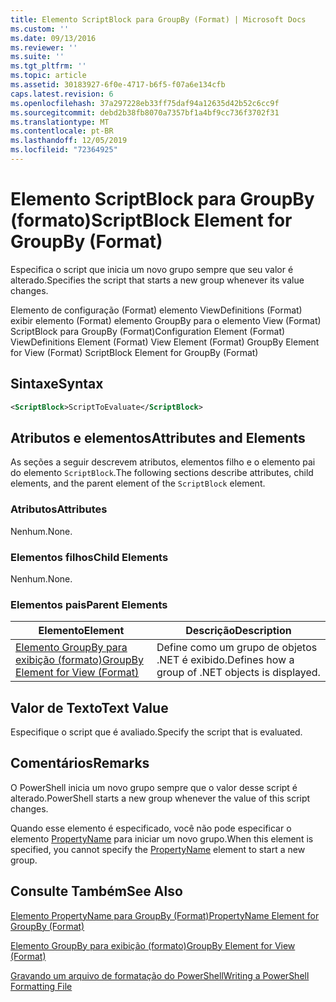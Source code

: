 ```yaml
---
title: Elemento ScriptBlock para GroupBy (Format) | Microsoft Docs
ms.custom: ''
ms.date: 09/13/2016
ms.reviewer: ''
ms.suite: ''
ms.tgt_pltfrm: ''
ms.topic: article
ms.assetid: 30183927-6f0e-4717-b6f5-f07a6e134cfb
caps.latest.revision: 6
ms.openlocfilehash: 37a297228eb33ff75daf94a12635d42b52c6cc9f
ms.sourcegitcommit: debd2b38fb8070a7357bf1a4bf9cc736f3702f31
ms.translationtype: MT
ms.contentlocale: pt-BR
ms.lasthandoff: 12/05/2019
ms.locfileid: "72364925"
---
```

# <a name="scriptblock-element-for-groupby-format"></a><span data-ttu-id="596e3-102">Elemento ScriptBlock para GroupBy (formato)</span><span class="sxs-lookup"><span data-stu-id="596e3-102">ScriptBlock Element for GroupBy (Format)</span></span>

<span data-ttu-id="596e3-103">Especifica o script que inicia um novo grupo sempre que seu valor é alterado.</span><span class="sxs-lookup"><span data-stu-id="596e3-103">Specifies the script that starts a new group whenever its value changes.</span></span>

<span data-ttu-id="596e3-104">Elemento de configuração (Format) elemento ViewDefinitions (Format) exibir elemento (Format) elemento GroupBy para o elemento View (Format) ScriptBlock para GroupBy (Format)</span><span class="sxs-lookup"><span data-stu-id="596e3-104">Configuration Element (Format) ViewDefinitions Element (Format) View Element (Format) GroupBy Element for View (Format) ScriptBlock Element for GroupBy (Format)</span></span>

## <a name="syntax"></a><span data-ttu-id="596e3-105">Sintaxe</span><span class="sxs-lookup"><span data-stu-id="596e3-105">Syntax</span></span>

```xml
<ScriptBlock>ScriptToEvaluate</ScriptBlock>
```

## <a name="attributes-and-elements"></a><span data-ttu-id="596e3-106">Atributos e elementos</span><span class="sxs-lookup"><span data-stu-id="596e3-106">Attributes and Elements</span></span>

<span data-ttu-id="596e3-107">As seções a seguir descrevem atributos, elementos filho e o elemento pai do elemento `ScriptBlock`.</span><span class="sxs-lookup"><span data-stu-id="596e3-107">The following sections describe attributes, child elements, and the parent element of the `ScriptBlock` element.</span></span>

### <a name="attributes"></a><span data-ttu-id="596e3-108">Atributos</span><span class="sxs-lookup"><span data-stu-id="596e3-108">Attributes</span></span>

<span data-ttu-id="596e3-109">Nenhum.</span><span class="sxs-lookup"><span data-stu-id="596e3-109">None.</span></span>

### <a name="child-elements"></a><span data-ttu-id="596e3-110">Elementos filhos</span><span class="sxs-lookup"><span data-stu-id="596e3-110">Child Elements</span></span>

<span data-ttu-id="596e3-111">Nenhum.</span><span class="sxs-lookup"><span data-stu-id="596e3-111">None.</span></span>

### <a name="parent-elements"></a><span data-ttu-id="596e3-112">Elementos pais</span><span class="sxs-lookup"><span data-stu-id="596e3-112">Parent Elements</span></span>

|<span data-ttu-id="596e3-113">Elemento</span><span class="sxs-lookup"><span data-stu-id="596e3-113">Element</span></span>|<span data-ttu-id="596e3-114">Descrição</span><span class="sxs-lookup"><span data-stu-id="596e3-114">Description</span></span>|
|-------------|-----------------|
|[<span data-ttu-id="596e3-115">Elemento GroupBy para exibição (formato)</span><span class="sxs-lookup"><span data-stu-id="596e3-115">GroupBy Element for View (Format)</span></span>](./groupby-element-for-view-format.md)|<span data-ttu-id="596e3-116">Define como um grupo de objetos .NET é exibido.</span><span class="sxs-lookup"><span data-stu-id="596e3-116">Defines how a group of .NET objects is displayed.</span></span>|

## <a name="text-value"></a><span data-ttu-id="596e3-117">Valor de Texto</span><span class="sxs-lookup"><span data-stu-id="596e3-117">Text Value</span></span>

<span data-ttu-id="596e3-118">Especifique o script que é avaliado.</span><span class="sxs-lookup"><span data-stu-id="596e3-118">Specify the script that is evaluated.</span></span>

## <a name="remarks"></a><span data-ttu-id="596e3-119">Comentários</span><span class="sxs-lookup"><span data-stu-id="596e3-119">Remarks</span></span>

<span data-ttu-id="596e3-120">O PowerShell inicia um novo grupo sempre que o valor desse script é alterado.</span><span class="sxs-lookup"><span data-stu-id="596e3-120">PowerShell starts a new group whenever the value of this script changes.</span></span>

<span data-ttu-id="596e3-121">Quando esse elemento é especificado, você não pode especificar o elemento [PropertyName](propertyname-element-for-groupby-format.md) para iniciar um novo grupo.</span><span class="sxs-lookup"><span data-stu-id="596e3-121">When this element is specified, you cannot specify the [PropertyName](propertyname-element-for-groupby-format.md) element to start a new group.</span></span>

## <a name="see-also"></a><span data-ttu-id="596e3-122">Consulte Também</span><span class="sxs-lookup"><span data-stu-id="596e3-122">See Also</span></span>

[<span data-ttu-id="596e3-123">Elemento PropertyName para GroupBy (Format)</span><span class="sxs-lookup"><span data-stu-id="596e3-123">PropertyName Element for GroupBy (Format)</span></span>](propertyname-element-for-groupby-format.md)

[<span data-ttu-id="596e3-124">Elemento GroupBy para exibição (formato)</span><span class="sxs-lookup"><span data-stu-id="596e3-124">GroupBy Element for View (Format)</span></span>](groupby-element-for-view-format.md)

[<span data-ttu-id="596e3-125">Gravando um arquivo de formatação do PowerShell</span><span class="sxs-lookup"><span data-stu-id="596e3-125">Writing a PowerShell Formatting File</span></span>](writing-a-powershell-formatting-file.md)
